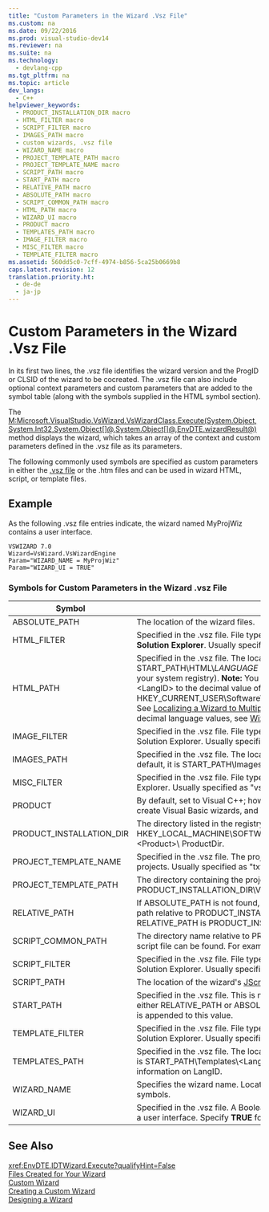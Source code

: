 ```yaml
---
title: "Custom Parameters in the Wizard .Vsz File"
ms.custom: na
ms.date: 09/22/2016
ms.prod: visual-studio-dev14
ms.reviewer: na
ms.suite: na
ms.technology: 
  - devlang-cpp
ms.tgt_pltfrm: na
ms.topic: article
dev_langs: 
  - C++
helpviewer_keywords: 
  - PRODUCT_INSTALLATION_DIR macro
  - HTML_FILTER macro
  - SCRIPT_FILTER macro
  - IMAGES_PATH macro
  - custom wizards, .vsz file
  - WIZARD_NAME macro
  - PROJECT_TEMPLATE_PATH macro
  - PROJECT_TEMPLATE_NAME macro
  - SCRIPT_PATH macro
  - START_PATH macro
  - RELATIVE_PATH macro
  - ABSOLUTE_PATH macro
  - SCRIPT_COMMON_PATH macro
  - HTML_PATH macro
  - WIZARD_UI macro
  - PRODUCT macro
  - TEMPLATES_PATH macro
  - IMAGE_FILTER macro
  - MISC_FILTER macro
  - TEMPLATE_FILTER macro
ms.assetid: 560dd5c0-7cff-4974-b856-5ca25b0669b8
caps.latest.revision: 12
translation.priority.ht: 
  - de-de
  - ja-jp
---
```

# Custom Parameters in the Wizard .Vsz File
In its first two lines, the .vsz file identifies the wizard version and the ProgID or CLSID of the wizard to be cocreated. The .vsz file can also include optional context parameters and custom parameters that are added to the symbol table (along with the symbols supplied in the HTML symbol section).  
  
 The [M:Microsoft.VisualStudio.VsWizard.VsWizardClass.Execute(System.Object,System.Int32,System.Object\[\]@,System.Object\[\]@,EnvDTE.wizardResult@)](assetId:///M:Microsoft.VisualStudio.VsWizard.VsWizardClass.Execute(System.Object,System.Int32,System.Object[]@,System.Object[]@,EnvDTE.wizardResult@)?qualifyHint=False&autoUpgrade=True) method displays the wizard, which takes an array of the context and custom parameters defined in the .vsz file as its parameters.  
  
 The following commonly used symbols are specified as custom parameters in either the [.vsz file](../vs140/.vsz-file--project-control-.md) or the .htm files and can be used in wizard HTML, script, or template files.  
  
## Example  
 As the following .vsz file entries indicate, the wizard named MyProjWiz contains a user interface.  
  
```  
VSWIZARD 7.0  
Wizard=VsWizard.VsWizardEngine  
Param="WIZARD_NAME = MyProjWiz"  
Param="WIZARD_UI = TRUE"  
```  
  
### Symbols for Custom Parameters in the Wizard .vsz File  
  
|Symbol|Definition|  
|------------|----------------|  
|ABSOLUTE_PATH|The location of the wizard files.|  
|HTML_FILTER|Specified in the .vsz file. File types that are placed in the HTML Files folder in **Solution Explorer**. Usually specified as "htm".|  
|HTML_PATH|Specified in the .vsz file. The location of the wizard's [HTML files](../vs140/html-files.md). By default, it is START_PATH\HTML\\*LANGUAGE* (where *LANGUAGE* is the locale specified by your system registry). **Note:**  You can specify a different language by setting the <LangID\> to the decimal value of HKEY_CURRENT_USER\Software\Microsoft\VisualStudio\7.0\General\UILanguage. See [Localizing a Wizard to Multiple Languages](../vs140/localizing-a-wizard-to-multiple-languages.md) for more information. For a list of decimal language values, see [Wizard Support for Other Languages](../vs140/wizard-support-for-other-languages.md).|  
|IMAGE_FILTER|Specified in the .vsz file. File types that are placed in the Image Files folder in Solution Explorer. Usually specified as "bmp;gif".|  
|IMAGES_PATH|Specified in the .vsz file. The location of the image files used in the html files. By default, it is START_PATH\Images.|  
|MISC_FILTER|Specified in the .vsz file. File types that are placed in the Misc folder in Solution Explorer. Usually specified as "vsz;vsdir;ico;vcproj;csproj;css;inf".|  
|PRODUCT|By default, set to Visual C++; however, you can set this value to Visual Basic to create Visual Basic wizards, and so on.|  
|PRODUCT_INSTALLATION_DIR|The directory listed in the registry at HKEY_LOCAL_MACHINE\SOFTWARE\Microsoft\VisualStudio\7.0\Setup\\<Product\>\ ProductDir.|  
|PROJECT_TEMPLATE_NAME|Specified in the .vsz file. The project template file that your wizard uses to create projects. Usually specified as "txt".|  
|PROJECT_TEMPLATE_PATH|The directory containing the project's [template files](../vs140/template-files.md). For Visual C++, it is PRODUCT_INSTALLATION_DIR\VCWizards, by default.|  
|RELATIVE_PATH|If ABSOLUTE_PATH is not found, then RELATIVE_PATH is considered. This is the path relative to PRODUCT_INSTALLATION_DIR. For Visual C++, the RELATIVE_PATH is PRODUCT_INSTALLATION_DIR\VCWizards.|  
|SCRIPT_COMMON_PATH|The directory name relative to PRODUCT_INSTALLATION_DIR, where the common script file can be found. For example, for Visual C++, this is VCWizards.|  
|SCRIPT_FILTER|Specified in the .vsz file. File types that are be placed in the Script Files folder in Solution Explorer. Usually specified as either "js" (JScript) or "vbs" (VBScript).|  
|SCRIPT_PATH|The location of the wizard's [JScript file](../vs140/jscript-file.md). By default, it is START_PATH\Scripts|  
|START_PATH|Specified in the .vsz file. This is not set by the user, but used internally to identify either RELATIVE_PATH or ABSOLUTE_PATH. The wizard name (WIZARD_NAME) is appended to this value.|  
|TEMPLATE_FILTER|Specified in the .vsz file. File types that are placed in the Template Files folder in Solution Explorer. Usually specified as "txt".|  
|TEMPLATES_PATH|Specified in the .vsz file. The location of the wizard's template files. By default, it is START_PATH\Templates\\<LangID\>. **Note:**  See HTML_PATH for more information on LangID.|  
|WIZARD_NAME|Specifies the wizard name. Located in the .vsz and used by the rest of the symbols.|  
|WIZARD_UI|Specified in the .vsz file. A Boolean value indicating whether the wizard contains a user interface. Specify **TRUE** for a user interface or **FALSE** for no user interface.|  
  
## See Also  
 <xref:EnvDTE.IDTWizard.Execute?qualifyHint=False>   
 [Files Created for Your Wizard](../vs140/files-created-for-your-wizard.md)   
 [Custom Wizard](../vs140/custom-wizard.md)   
 [Creating a Custom Wizard](../vs140/creating-a-custom-wizard.md)   
 [Designing a Wizard](../vs140/designing-a-wizard.md)